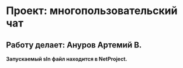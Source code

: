 # Проект: многопользовательский чат
## Работу делает: Ануров Артемий В.

**Запускаемый sln файл находится в NetProject.**
